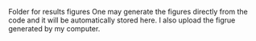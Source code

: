 Folder for results figures
One may generate the figures directly from the code and it will be automatically stored here. I also upload the figrue generated by my computer.
